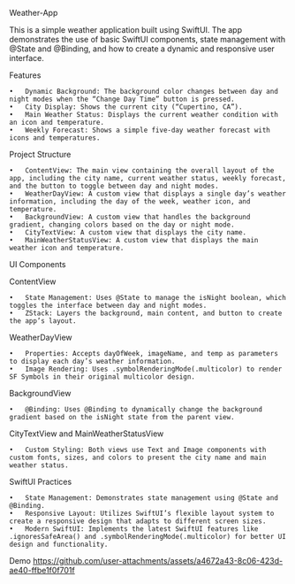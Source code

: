 
Weather-App

This is a simple weather application built using SwiftUI. The app demonstrates the use of basic SwiftUI components, state management with @State and @Binding, and how to create a dynamic and responsive user interface.

Features

	•	Dynamic Background: The background color changes between day and night modes when the “Change Day Time” button is pressed.
	•	City Display: Shows the current city (“Cupertino, CA”).
	•	Main Weather Status: Displays the current weather condition with an icon and temperature.
	•	Weekly Forecast: Shows a simple five-day weather forecast with icons and temperatures.

Project Structure

	•	ContentView: The main view containing the overall layout of the app, including the city name, current weather status, weekly forecast, and the button to toggle between day and night modes.
	•	WeatherDayView: A custom view that displays a single day’s weather information, including the day of the week, weather icon, and temperature.
	•	BackgroundView: A custom view that handles the background gradient, changing colors based on the day or night mode.
	•	CityTextView: A custom view that displays the city name.
	•	MainWeatherStatusView: A custom view that displays the main weather icon and temperature.

UI Components

ContentView

	•	State Management: Uses @State to manage the isNight boolean, which toggles the interface between day and night modes.
	•	ZStack: Layers the background, main content, and button to create the app’s layout.

WeatherDayView

	•	Properties: Accepts dayOfWeek, imageName, and temp as parameters to display each day’s weather information.
	•	Image Rendering: Uses .symbolRenderingMode(.multicolor) to render SF Symbols in their original multicolor design.

BackgroundView

	•	@Binding: Uses @Binding to dynamically change the background gradient based on the isNight state from the parent view.

CityTextView and MainWeatherStatusView

	•	Custom Styling: Both views use Text and Image components with custom fonts, sizes, and colors to present the city name and main weather status.

SwiftUI Practices

	•	State Management: Demonstrates state management using @State and @Binding.
	•	Responsive Layout: Utilizes SwiftUI’s flexible layout system to create a responsive design that adapts to different screen sizes.
	•	Modern SwiftUI: Implements the latest SwiftUI features like .ignoresSafeArea() and .symbolRenderingMode(.multicolor) for better UI design and functionality.
Demo
https://github.com/user-attachments/assets/a4672a43-8c06-423d-ae40-ffbe1f0f701f
